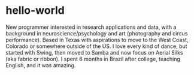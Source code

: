# hello-world
New programmer interested in research applications and data, with a background in neuroscience/psychology and art (photography and circus performance). Based in Texas with aspirations to move to the West Coast, Colorado or somewhere outside of the US. I love every kind of dance, but started with Swing, then moved to Samba and now focus on Aerial Silks (aka fabric or ribbon). I spent 6 months in Brazil after college, teaching English, and it was amazing.

